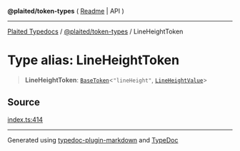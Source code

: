 **@plaited/token-types** ( [Readme](../README.md) \| API )

***

[Plaited Typedocs](../../../modules.md) / [@plaited/token-types](../modules.md) / LineHeightToken

# Type alias: LineHeightToken

> **LineHeightToken**: [`BaseToken`](BaseToken.md)\<`"lineHeight"`, [`LineHeightValue`](LineHeightValue.md)\>

## Source

[index.ts:414](https://github.com/plaited/plaited/blob/95d1a1b/libs/token-types/src/index.ts#L414)

***

Generated using [typedoc-plugin-markdown](https://www.npmjs.com/package/typedoc-plugin-markdown) and [TypeDoc](https://typedoc.org/)
